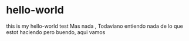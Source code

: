 # hello-world
this is my hello-world test
Mas nada ,
Todaviano entiendo nada de lo que estot haciendo pero buendo, aqui vamos
